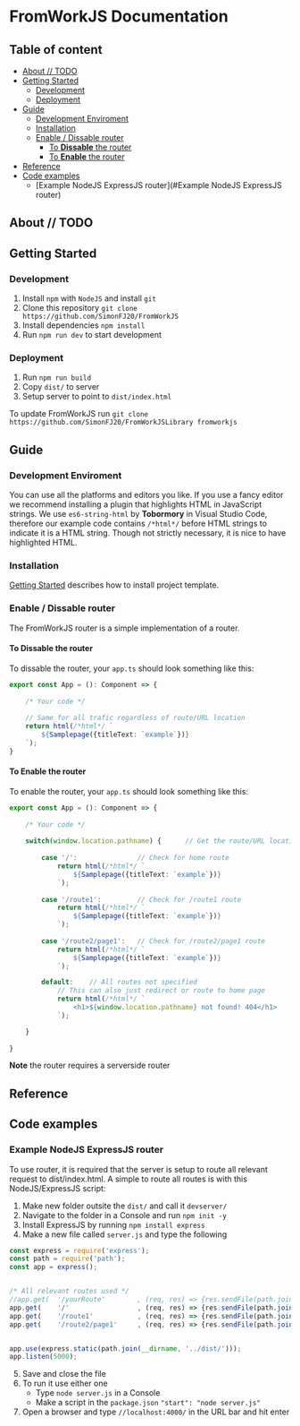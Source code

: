 # FromWorkJS Documentation

## Table of content
- [About    // TODO](#about-------todo)
- [Getting Started](#getting-started)
  * [Development](#development)
  * [Deployment](#deployment)
- [Guide](#guide)
  * [Development Enviroment](#development-enviroment)
  * [Installation](#installation)
  * [Enable / Dissable router](#enable---dissable-router)
    + [To **Dissable** the router](#to---dissable---the-router)
    + [To **Enable** the router](#to---enable---the-router)
- [Reference](#reference)
- [Code examples](#code-examples)
  * [Example NodeJS ExpressJS router](#Example NodeJS ExpressJS router)



## About    // TODO




## Getting Started

### Development
1. Install `npm` with `NodeJS` and install `git`
2. Clone this repository `git clone https://github.com/SimonFJ20/FromWorkJS`
3. Install dependencies `npm install`
4. Run `npm run dev` to start development

### Deployment
1. Run `npm run build`
2. Copy `dist/` to server
3. Setup server to point to `dist/index.html`

To update FromWorkJS run `git clone https://github.com/SimonFJ20/FromWorkJSLibrary fromworkjs`






## Guide


### Development Enviroment
You can use all the platforms and editors you like. If you use a fancy editor we recommend installing a plugin that highlights HTML in JavaScript strings. We use `es6-string-html` by **Tobormory** in Visual Studio Code, therefore our example code contains `/*html*/` before HTML strings to indicate it is a HTML string. Though not strictly necessary, it is nice to have highlighted HTML.



### Installation

[Getting Started](#getting-started) describes how to install project template.



### Enable / Dissable router

The FromWorkJS router is a simple implementation of a router.

#### To **Dissable** the router
To dissable the router, your `app.ts` should look something like this:
```typescript
export const App = (): Component => {
    
    /* Your code */
    
    // Same for all trafic regardless of route/URL location 
    return html(/*html*/ `
        ${Samplepage({titleText: `example`})}
    `); 
}
```

#### To **Enable** the router
To enable the router, your `app.ts` should look something like this:
```typescript
export const App = (): Component => {
    
    /* Your code */
    
    switch(window.location.pathname) {      // Get the route/URL location
    
        case '/':               // Check for home route
            return html(/*html*/ `
                ${Samplepage({titleText: `example`})}
            `);
            
        case '/route1':         // Check for /route1 route
            return html(/*html*/ `
                ${Samplepage({titleText: `example`})}
            `);
            
        case '/route2/page1':   // Check for /route2/page1 route
            return html(/*html*/ `
                ${Samplepage({titleText: `example`})}
            `);

        default:    // All routes not specified
            // This can also just redirect or route to home page
            return html(/*html*/ `
                <h1>${window.location.pathname} not found! 404</h1>
            `);

    }
    
}
```
**Note** the router requires a serverside router



## Reference





## Code examples

### Example NodeJS ExpressJS router
To use router, it is required that the server is setup to route all relevant request to dist/index.html.
A simple to route all routes is with this NodeJS/ExpressJS script:
1. Make new folder outsite the `dist/` and call it `devserver/`
2. Navigate to the folder in a Console and run `npm init -y`
3. Install ExpressJS by running `npm install express`
4. Make a new file called `server.js` and type the following

```javascript
const express = require('express');
const path = require('path');
const app = express();


/* All relevant routes used */
//app.get(  '/yourRoute'        , (req, res) => {res.sendFile(path.join(__dirname, '../dist/index.html'))});
app.get(    '/'                 , (req, res) => {res.sendFile(path.join(__dirname, '../dist/index.html'))});
app.get(    '/route1'           , (req, res) => {res.sendFile(path.join(__dirname, '../dist/index.html'))});
app.get(    '/route2/page1'     , (req, res) => {res.sendFile(path.join(__dirname, '../dist/index.html'))});


app.use(express.static(path.join(__dirname, '../dist/')));
app.listen(5000);
```

5. Save and close the file
6. To run it use either one
    * Type `node server.js` in a Console
    * Make a script in the `package.json` `"start": "node server.js"`
7. Open a browser and type `//localhost:4000/` in the URL bar and hit enter


